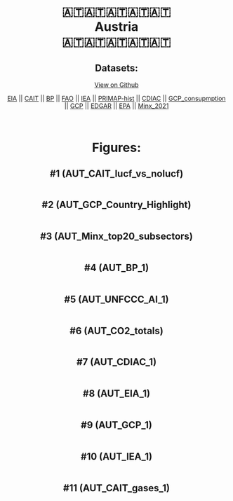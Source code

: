 
<center>
<h1 align="center">
🇦🇹🇦🇹🇦🇹🇦🇹🇦🇹
<br>
Austria
<br>
🇦🇹🇦🇹🇦🇹🇦🇹🇦🇹
</h1>
<h2>Datasets:</h2>
<p><a href="https://github.com/dquintani/GreenhouseData/tree/master/country_data/AUT_Austria/data">View on Github</a>
<br></p><p><a href="data/AUT_EIA.csv">EIA</a> || <a href="data/AUT_CAIT.csv">CAIT</a> || <a href="data/AUT_BP.csv">BP</a> || <a href="data/AUT_FAO.csv">FAO</a> || <a href="data/AUT_IEA.csv">IEA</a> || <a href="data/AUT_PRIMAP-hist.csv">PRIMAP-hist</a> || <a href="data/AUT_CDIAC.csv">CDIAC</a> || <a href="data/AUT_GCP_consupmption.csv">GCP_consupmption</a> || <a href="data/AUT_GCP.csv">GCP</a> || <a href="data/AUT_EDGAR.csv">EDGAR</a> || <a href="data/AUT_EPA.csv">EPA</a> || <a href="data/AUT_Minx_2021.csv">Minx_2021</a></p><p><br></p>
<h1>Figures:</h1><h2>#1 (AUT_CAIT_lucf_vs_nolucf)</h2>
<p><img alt="" src="figures/AUT_CAIT_lucf_vs_nolucf.png" /></p><h2>#2 (AUT_GCP_Country_Highlight)</h2>
<p><img alt="" src="figures/AUT_GCP_Country_Highlight.png" /></p><h2>#3 (AUT_Minx_top20_subsectors)</h2>
<p><img alt="" src="figures/AUT_Minx_top20_subsectors.png" /></p><h2>#4 (AUT_BP_1)</h2>
<p><img alt="" src="figures/AUT_BP_1.png" /></p><h2>#5 (AUT_UNFCCC_AI_1)</h2>
<p><img alt="" src="figures/AUT_UNFCCC_AI_1.png" /></p><h2>#6 (AUT_CO2_totals)</h2>
<p><img alt="" src="figures/AUT_CO2_totals.png" /></p><h2>#7 (AUT_CDIAC_1)</h2>
<p><img alt="" src="figures/AUT_CDIAC_1.png" /></p><h2>#8 (AUT_EIA_1)</h2>
<p><img alt="" src="figures/AUT_EIA_1.png" /></p><h2>#9 (AUT_GCP_1)</h2>
<p><img alt="" src="figures/AUT_GCP_1.png" /></p><h2>#10 (AUT_IEA_1)</h2>
<p><img alt="" src="figures/AUT_IEA_1.png" /></p><h2>#11 (AUT_CAIT_gases_1)</h2>
<p><img alt="" src="figures/AUT_CAIT_gases_1.png" /></p>